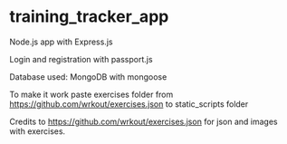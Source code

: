 # training_tracker_app

Node.js app with Express.js

Login and registration with passport.js

Database used: MongoDB with mongoose

To make it work paste exercises folder from https://github.com/wrkout/exercises.json to static_scripts folder



Credits to https://github.com/wrkout/exercises.json for json and images with exercises.
